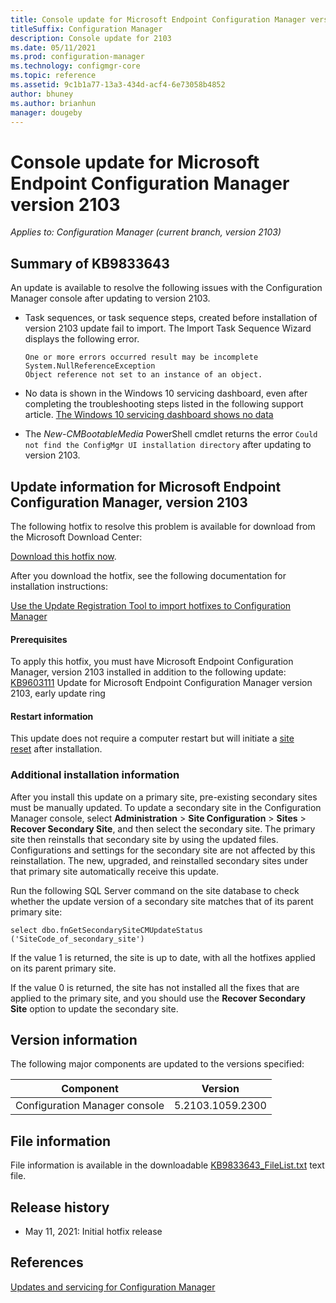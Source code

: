 ```yaml
---
title: Console update for Microsoft Endpoint Configuration Manager version 2103
titleSuffix: Configuration Manager
description: Console update for 2103
ms.date: 05/11/2021
ms.prod: configuration-manager
ms.technology: configmgr-core
ms.topic: reference
ms.assetid: 9c1b1a77-13a3-434d-acf4-6e73058b4852
author: bhuney
ms.author: brianhun
manager: dougeby
---
```


# Console update for Microsoft Endpoint Configuration Manager version 2103

*Applies to: Configuration Manager (current branch, version 2103)*

## Summary of KB9833643

An update is available to resolve the following issues with the Configuration Manager console after updating to version 2103.

- Task sequences, or task sequence steps, created before installation of version 2103 update fail to import. The Import Task Sequence Wizard displays the following error.
	```text
	One or more errors occurred result may be incomplete
	System.NullReferenceException
	Object reference not set to an instance of an object.
	```
 
- No data is shown in the Windows 10 servicing dashboard, even after completing the troubleshooting steps listed in the following support article.
	[The Windows 10 servicing dashboard shows no data](https://docs.microsoft.com/troubleshoot/mem/configmgr/windows-10-servicing-dashboard-empty)
  
  
- The *New-CMBootableMedia* PowerShell cmdlet returns the error `Could not find the ConfigMgr UI installation directory` after updating to version 2103.

## Update information for Microsoft Endpoint Configuration Manager, version 2103
The following hotfix to resolve this problem is available for download from the Microsoft Download Center:

[Download this hotfix now](https://download.microsoft.com/download/1/a/0/1a0875a0-fe0a-458d-ab6a-5a813c8c960d/CM2103-KB9833643.ConfigMgr.Update.exe).

After you download the hotfix, see the following documentation for installation instructions:

[Use the Update Registration Tool to import hotfixes to Configuration Manager](https://docs.microsoft.com/mem/configmgr/core/servers/manage/use-the-update-registration-tool-to-import-hotfixes)

#### Prerequisites

To apply this hotfix, you must have Microsoft Endpoint Configuration Manager, version 2103 installed in addition to the following update:
[KB9603111](https://aka/ms/KB9603111) Update for Microsoft Endpoint Configuration Manager version 2103, early update ring

#### Restart information

This update does not require a computer restart but will initiate a [site reset](../../core/servers/manage/modify-your-infrastructure.md#bkmk_reset) after installation.

### Additional installation information

After you install this update on a primary site, pre-existing secondary sites must be manually updated. To update a secondary site in the Configuration Manager console, select **Administration** > **Site Configuration** > **Sites** >  **Recover Secondary Site**, and then select the secondary site. The primary site then reinstalls that secondary site by using the updated files. Configurations and settings for the secondary site are not affected by this reinstallation. The new, upgraded, and reinstalled secondary sites under that primary site automatically receive this update.

Run the following SQL Server command on the site database to check whether the update version of a secondary site matches that of its parent primary site:
   ```code
   select dbo.fnGetSecondarySiteCMUpdateStatus ('SiteCode_of_secondary_site')
   ```
If the value 1 is returned, the site is up to date, with all the hotfixes applied on its parent primary site.

If the value 0 is returned, the site has not installed all the fixes that are applied to the primary site, and you should use the **Recover Secondary Site** option to update the secondary site.

## Version information
The following major components are updated to the versions specified:

|Component |Version |
|---|---|
| Configuration Manager console | 5.2103.1059.2300 |

## File information
File information is available in the downloadable [KB9833643_FileList.txt](https://aka.ms/KB9833643_FileList) text file.

## Release history
- May 11, 2021: Initial hotfix release

## References
[Updates and servicing for Configuration Manager](../../core/servers/manage/updates.md)